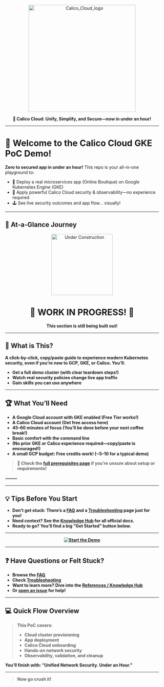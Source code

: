 <p align="center">
  <img src="https://github.com/user-attachments/assets/a994de07-0a3b-479d-b7be-9fd393252a74" alt="Calico_Cloud_logo" width="350"/>
</p>

<p align="center"><b>🚀 Calico Cloud: Unify, Simplify, and Secure—now in under an hour!</b></p>

---

# 🏁 Welcome to the Calico Cloud GKE PoC Demo!

**Zero to secured app in under an hour!**
This repo is your all-in-one playground to:

* 🚀 Deploy a real microservices app (Online Boutique) on Google Kubernetes Engine (GKE)
* 🔐 Apply powerful Calico Cloud security & observability—no experience required
* 🕹️ See live security outcomes and app flow… visually!

---

## 👀 At-a-Glance Journey

<p align="center">
  <img src="https://media.giphy.com/media/v1.Y2lkPTc5MGI3NjExN3NrbHVobnM4cnh6d3I4bzlldW9jZnBvZmtpZDJ0dWxvNmFjbG5jeCZlcD12MV9naWZzX3NlYXJjaCZjdD1n/3oEjI6SIIHBdRxXI40/giphy.gif" alt="Under Construction" width="200" />
</p>

<h1 align="center">🚧 WORK IN PROGRESS! 🚧</h1>

<p align="center">
  <b>This section is still being built out!<br>

---

## 🤔 What is This?

A **click-by-click, copy/paste guide** to experience modern Kubernetes security, even if you’re new to GCP, GKE, or Calico.
**You’ll:**

* Get a full demo cluster (with clear teardown steps!)
* Watch real security policies change live app traffic
* Gain skills you can use anywhere

---

## 🏆 What You’ll Need

* A Google Cloud account with GKE enabled (Free Tier works!)
* A Calico Cloud account (Get free access here)
* 45–60 minutes of focus (You’ll be done before your next coffee break!)
* Basic comfort with the command line
* (No prior GKE or Calico experience required—copy/paste is encouraged!)
* A small GCP budget: Free credits work! (~$5–$10 for a typical demo)
> 📝 **Check the [full prerequisites page](./docs/01-prerequisites.md) if you’re unsure about setup or requirements!**

⸻


---

## 💡 Tips Before You Start

* **Don’t get stuck:** There’s a [FAQ](./FAQ.md) and a [Troubleshooting](./docs/02-troubleshooting.md) page just for you!
* **Need context?** See the [Knowledge Hub](./docs/05-references.md) for all official docs.
* **Ready to go?** You’ll find a big “Get Started” button below.

---

<div align="center">

[![Start the Demo](https://img.shields.io/badge/🚦%20START%20THE%20DEMO-ff6f00?style=for-the-badge&logo=googlecloud&logoColor=white)](./docs/00-quickstart-guide.md)

</div>

---

## ❓ Have Questions or Felt Stuck?

* Browse the [FAQ](./doc/04-faq.md)
* Check [Troubleshooting](./docs/02-troubleshooting.md)
* Want to learn more? Dive into the [References / Knowledge Hub](./docs/05-references.md)
* Or [open an issue](https://github.com/tigera-solutions/cc-demo-gke/issues) for help!

---

## 💻 Quick Flow Overview

> This PoC covers:
>
> * Cloud cluster provisioning
> * App deployment
> * Calico Cloud onboarding
> * Hands-on network security
> * Observability, validation, and cleanup

You’ll finish with:
**“Unified Network Security. Under an Hour.”**

---

> **Now go crush it!**
